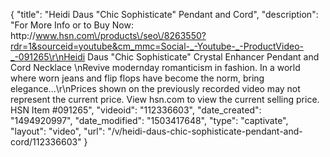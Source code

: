 {
    "title": "Heidi Daus \"Chic Sophisticate\" Pendant and Cord",
    "description": "For More Info or to Buy Now: http:\/\/www.hsn.com\/products\/seo\/8263550?rdr=1&sourceid=youtube&cm_mmc=Social-_-Youtube-_-ProductVideo-_-091265\r\nHeidi Daus \"Chic Sophisticate\" Crystal Enhancer Pendant and Cord Necklace \nRevive modernday romanticism in fashion. In a world where worn jeans and flip flops have become the norm, bring elegance...\r\nPrices shown on the previously recorded video may not represent the current price.  View hsn.com to view the current selling price. HSN Item #091265",
    "videoid": "112336603",
    "date_created": "1494920997",
    "date_modified": "1503417648",
    "type": "captivate",
    "layout": "video",
    "url": "\/v\/heidi-daus-chic-sophisticate-pendant-and-cord\/112336603"
}